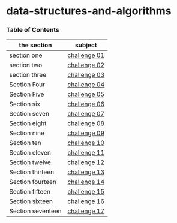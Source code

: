 # data-structures-and-algorithms

### Table of Contents

| the section       | subject                                                                                                              |
| ----------------- | -------------------------------------------------------------------------------------------------------------------- |
| section one       | [challenge 01](challenges/challenge-01/README.md)                                                                    |
| section two       | [challenge 02](challenges/challenge-02/README.md)                                                                    |
| section three     | [challenge 03](challenges/challenge-03/README.md)                                                                    |
| Section Four      | [challenge 04](https://docs.google.com/spreadsheets/d/11jCmZciGvRuKhXDzqX7kuDSQAOOGw7GARvPqL2YpGGU/edit?usp=sharing) |
| Section Five      | [challenge 05](Data-Structures/challenge-05/linked-list/README.md)                                                   |
| Section six       | [challenge 06](Data-Structures/challenge-06/linked_list_insertions/README.md)                                        |
| Section seven     | [challenge 07](Data-Structures/challenge-07/ll-kth-from-end/README.md)                                               |
| Section eight     | [challenge 08](Data-Structures/challenge-08/ll_zip/README.md)                                                        |
| Section nine      | [challenge 09](https://docs.google.com/spreadsheets/d/1WN-JrFp3wsV2XioFocBZaRwkR15zy0isUdQRXvtIi4A/edit#gid=0)       |
| Section ten       | [challenge 10](Data-Structures/stacks_and_queues/stacks_and_queues/README.md)                                        |
| Section eleven    | [challenge 11](challenges/queue_with_stacks/README.md)                                                               |
| Section twelve    | [challenge 12](challenges/fifo_animal_shelter/README.md)                                                             |
| Section thirteen  | [challenge 13](challenges/multi_bracket_validation/README.md)                                                        |
| Section fourteen  | [challenge 14](https://docs.google.com/spreadsheets/d/1m1fUckd_rjXtIc-50U2ozWW3ov9zcRr19XEaVD6dhPo/edit#gid=0)       |
| Section fifteen   | [challenge 15](Data-Structures/trees/README.md)                                                                      |
| Section sixteen   | [challenge 16](Data-Structures/trees/README.md)                                                                      |
| Section seventeen | [challenge 17](challenges/tree-breadth-first/README.md)                                                              |
